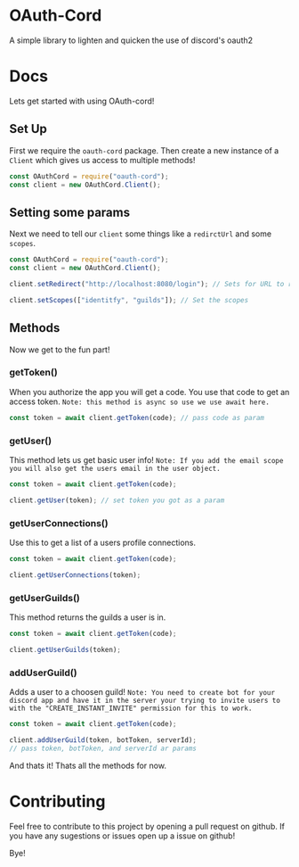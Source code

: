# OAuth-Cord

A simple library to lighten and quicken the use of discord's oauth2

# Docs
Lets get started with using OAuth-cord!

## Set Up
First we require the `oauth-cord` package. Then create a new instance of a `Client` which gives us access to multiple methods!
```js
const OAuthCord = require("oauth-cord");
const client = new OAuthCord.Client();
```
## Setting some params
Next we need to tell our `client` some things like a `redirctUrl` and some `scopes`.
```js
const OAuthCord = require("oauth-cord");
const client = new OAuthCord.Client();

client.setRedirect("http://localhost:8080/login"); // Sets for URL to redirect to after authorizing

client.setScopes(["identitfy", "guilds"]); // Set the scopes
```
## Methods
Now we get to the fun part!

### getToken()
When you authorize the app you will get a code. You use that code to get an access token. `Note: this method is async so use we use await here.`
```js
const token = await client.getToken(code); // pass code as param
```

### getUser()
This method lets us get basic user info! `Note: If you add the email scope you will also get the users email in the user object.`
```js
const token = await client.getToken(code); 

client.getUser(token); // set token you got as a param
```

### getUserConnections()
Use this to get a list of a users profile connections. 

```js
const token = await client.getToken(code); 

client.getUserConnections(token);
```
### getUserGuilds()
This method returns the guilds a user is in. 

```js
const token = await client.getToken(code); 

client.getUserGuilds(token);
```

### addUserGuild()
Adds a user to a choosen guild! `Note: You need to create bot for your discord app and have it in the server your trying to invite users to with the "CREATE_INSTANT_INVITE" permission for this to work.`

```js
const token = await client.getToken(code); 

client.addUserGuild(token, botToken, serverId);
// pass token, botToken, and serverId ar params
```

And thats it! Thats all the methods for now.

# Contributing
Feel free to contribute to this project by opening a pull request on github. If you have any sugestions or issues open up a issue on github! 

Bye!
